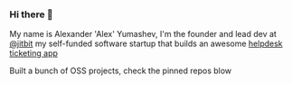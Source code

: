 ### Hi there 👋

My name is Alexander 'Alex' Yumashev, I'm the founder and lead dev at [@jitbit](https://github.com/jitbit) my self-funded software startup that builds an awesome [helpdesk ticketing app](https://www.jitbit.com/helpdesk/)

Built a bunch of OSS projects, check the pinned repos blow

<!--
**alex-jitbit/alex-jitbit** is a ✨ _special_ ✨ repository because its `README.md` (this file) appears on your GitHub profile.

Here are some ideas to get you started:

- 🔭 I’m currently working on ...
- 🌱 I’m currently learning ...
- 👯 I’m looking to collaborate on ...
- 🤔 I’m looking for help with ...
- 💬 Ask me about ...
- 📫 How to reach me: ...
- 😄 Pronouns: ...
- ⚡ Fun fact: ...
-->
